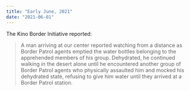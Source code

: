 ```yaml
---
title: "Early June, 2021"
date: "2021-06-01"
---
```


The Kino Border Initiative reported:

> A man arriving at our center reported watching from a distance as Border Patrol agents emptied the water bottles belonging to the apprehended members of his group. Dehydrated, he continued walking in the desert alone until he encountered another group of Border Patrol agents who physically assaulted him and mocked his dehydrated state, refusing to give him water until they arrived at a Border Patrol station.
